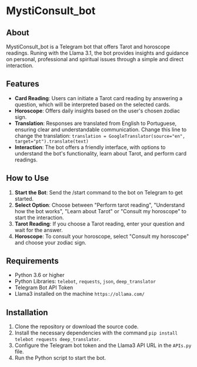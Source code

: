# MystiConsult_bot

## About

MystiConsult_bot is a Telegram bot that offers Tarot and horoscope readings. Runing with the Llama 3.1, the bot provides insights and guidance on personal, professional and spiritual issues through a simple and direct interaction.

## Features

- **Card Reading**: Users can initiate a Tarot card reading by answering a question, which will be interpreted based on the selected cards.
- **Horoscope**:  Offers daily insights based on the user's chosen zodiac sign.
- **Translation**: Responses are translated from English to Portuguese, ensuring clear and understandable communication. Change this line to change the translation: `translation = GoogleTranslator(source="en", target="pt").translate(text)`
- **Interaction**: The bot offers a friendly interface, with options to understand the bot's functionality, learn about Tarot, and perform card readings.

## How to Use

1. **Start the Bot**: Send the /start command to the bot on Telegram to get started.
2. **Select Option**: Choose between "Perform tarot reading", "Understand how the bot works", "Learn about Tarot" or "Consult my horoscope" to start the interaction.
3. **Tarot Reading**: If you choose a Tarot reading, enter your question and wait for the answer.
4. **Horoscope**: To consult your horoscope, select "Consult my horoscope" and choose your zodiac sign.

## Requirements

- Python 3.6 or higher
- Python Libraries: `telebot`, `requests`, `json`, `deep_translator`
- Telegram Bot API Token
- Llama3 installed on the machine `https://ollama.com/`

## Installation

1. Clone the repository or download the source code.
2. Install the necessary dependencies with the command `pip install telebot requests deep_translator`.
3. Configure the Telegram bot token and the Llama3 API URL in the `APIs.py` file.
4. Run the Python script to start the bot.
